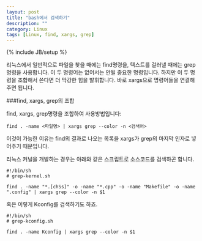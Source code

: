 ```yaml
---
layout: post
title: "bash에서 검색하기"
description: ""
category: Linux
tags: [Linux, find, xargs, grep]
---
```

{% include JB/setup %}

리눅스에서 일반적으로 파일을 찾을 때에는 find명령을, 텍스트를 걸러낼 때에는 grep명령을 사용합니다. 이 두 명령어는 없어서는 안될 중요한 명령입니다. 하지만 이 두 명령을 조합해서 쓴다면 더 막강한 힘을 발휘합니다. 바로 xargs으로 명령어들을 연결해주면 됩니다.

###find, xargs, grep의 조합

find, xargs, grep명령을 조합하여 사용방법입니다:

	find . -name <파일명> | xargs grep --color -n <검색어>

이것이 가능한 이유는 find의 결과로 나오는 목록을 xargs가 grep의 마지막 인자로 넣어주기 때문입니다.

리눅스 커널을 개발하는 경우는 아래와 같은 스크립트로 소스코드를 검색하곤 합니다.

    #!/bin/sh
    # grep-kernel.sh
    
    find . -name "*.[chSs]" -o -name "*.cpp" -o -name "Makefile" -o -name ".config" | xargs grep --color -n $1

혹은 이렇게 Kconfig를 검색하기도 하죠.

    #!/bin/sh
    # grep-kconfig.sh
    
    find . -name Kconfig | xargs grep --color -n $1

